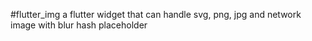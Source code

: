 #flutter_img
a flutter widget that can handle svg, png, jpg and network image with blur hash placeholder